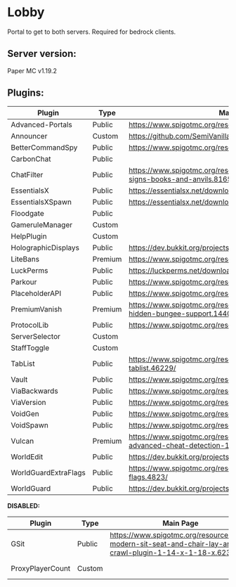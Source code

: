 # Lobby

Portal to get to both servers. Required for bedrock clients.

## Server version:

Paper MC v1.19.2

## Plugins:

Plugin                      |   Type   |  Main Page  | Dev Build | Maintainer
--------------------------- | -------- | ----------- | --------- | -------------
Advanced-Portals            | Public   | https://www.spigotmc.org/resources/advanced-portals.14356/ | | NA
Announcer                   | Custom   | https://github.com/SemiVanilla-MC/Announcer | | Badbird
BetterCommandSpy            | Public   | https://www.spigotmc.org/resources/bettercommandspy.84030/ | | NA
CarbonChat                  | Public   | | https://github.com/Hexaoxide/Carbon | NA
ChatFilter                  | Public   | https://www.spigotmc.org/resources/chatfilter-filter-chat-signs-books-and-anvils.81652/ | | NA
EssentialsX                 | Public   | https://essentialsx.net/downloads.html | | NA
EssentialsXSpawn            | Public   | https://essentialsx.net/downloads.html | | NA
Floodgate                   | Public   | | https://github.com/GeyserMC/Floodgate/ | NA
GameruleManager             | Custom   | | https://github.com/SemiVanilla-MC/GameruleManager | Destro
HelpPlugin                  | Custom   | | https://github.com/SemiVanilla-MC/HelpPlugin | Badbird
HolographicDisplays         | Public   | https://dev.bukkit.org/projects/holographic-displays | https://ci.codemc.io/job/filoghost/job/HolographicDisplays/changes | NA
LiteBans                    | Premium  | https://www.spigotmc.org/resources/litebans.3715/ | | NA
LuckPerms                   | Public   | https://luckperms.net/download | | NA
Parkour                     | Public   | https://www.spigotmc.org/resources/parkour.23685/ | | NA
PlaceholderAPI              | Public   | https://www.spigotmc.org/resources/placeholderapi.6245/ | | NA
PremiumVanish               | Premium  | https://www.spigotmc.org/resources/premiumvanish-stay-hidden-bungee-support.14404/ | | NA
ProtocolLib                 | Public   | https://www.spigotmc.org/resources/protocollib.1997/ | https://ci.dmulloy2.net/job/ProtocolLib/lastSuccessfulBuild/ | NA
ServerSelector              | Custom   | | https://github.com/SemiVanilla-MC/ServerSelector | Badbird
StaffToggle                 | Custom   | | https://github.com/SemiVanilla-MC/StaffToggle | Badbird
TabList                     | Public   | https://www.spigotmc.org/resources/animated-tab-tablist.46229/ | | NA
Vault                       | Public   | https://www.spigotmc.org/resources/vault.34315/ | | NA
ViaBackwards                | Public   | https://www.spigotmc.org/resources/viabackwards.27448/ | | NA
ViaVersion                  | Public   | https://www.spigotmc.org/resources/viaversion.19254/ | | NA
VoidGen                     | Public   | https://www.spigotmc.org/resources/voidgen.25391/ | | NA
VoidSpawn                   | Public   | https://www.spigotmc.org/resources/voidspawn.19350/ | | NA
Vulcan                      | Premium  | https://www.spigotmc.org/resources/vulcan-anti-cheat-advanced-cheat-detection-1-7-1-18-1.83626/ | | NA
WorldEdit                   | Public   | https://dev.bukkit.org/projects/worldedit/files | https://builds.enginehub.org/job/worldedit?branch=master | NA
WorldGuardExtraFlags        | Public   | https://www.spigotmc.org/resources/worldguard-extra-flags.4823/ | https://github.com/aromaa/WorldGuardExtraFlagsPlugin/releases | NA
WorldGuard                  | Public   | https://dev.bukkit.org/projects/worldguard/files | https://builds.enginehub.org/job/worldguard | NA

**DISABLED:**

Plugin                      |   Type   |  Main Page  | Dev Build | Maintainer
--------------------------- | -------- | ----------- | --------- | -------------
GSit                        | Public   | https://www.spigotmc.org/resources/gsit-modern-sit-seat-and-chair-lay-and-crawl-plugin-1-14-x-1-18-x.62325/ | | NA
ProxyPlayerCount            | Custom   | | https://github.com/SemiVanilla-MC/ProxyPlayerCount | Badbird
